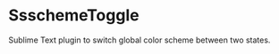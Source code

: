 SsschemeToggle
==============

Sublime Text plugin to switch global color scheme between two states.
